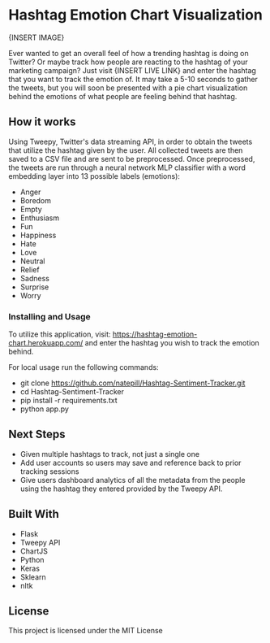 # Hashtag Emotion Chart Visualization

{INSERT IMAGE}

Ever wanted to get an overall feel of how a trending hashtag is doing on Twitter? Or maybe track how people are reacting to the hashtag of your marketing campaign? Just visit {INSERT LIVE LINK} and enter the hashtag that you want to track the emotion of. It may take a 5-10 seconds to gather the tweets, but you will soon be presented with a pie chart visualization behind the emotions of what people are feeling behind that hashtag.

## How it works
Using Tweepy, Twitter's data streaming API, in order to obtain the tweets that utilize the hashtag given by the user. All collected tweets are then saved to a CSV file and are sent to be preprocessed. Once preprocessed, the tweets are run through a neural network MLP classifier with a word embedding layer into 13 possible labels (emotions):
* Anger
* Boredom
* Empty
* Enthusiasm
* Fun
* Happiness
* Hate
* Love
* Neutral
* Relief
* Sadness
* Surprise
* Worry



### Installing and Usage

To utilize this application, visit: https://hashtag-emotion-chart.herokuapp.com/ and enter the hashtag you wish to track the emotion behind.

For local usage run the following commands:
* git clone https://github.com/natepill/Hashtag-Sentiment-Tracker.git
* cd Hashtag-Sentiment-Tracker
* pip install -r requirements.txt
* python app.py


## Next Steps
* Given multiple hashtags to track, not just a single one
* Add user accounts so users may save and reference back to prior tracking sessions
* Give users dashboard analytics of all the metadata from the people using the hashtag they entered provided by the Tweepy API.


## Built With
* Flask
* Tweepy API
* ChartJS
* Python
* Keras
* Sklearn
* nltk



## License

This project is licensed under the MIT License

